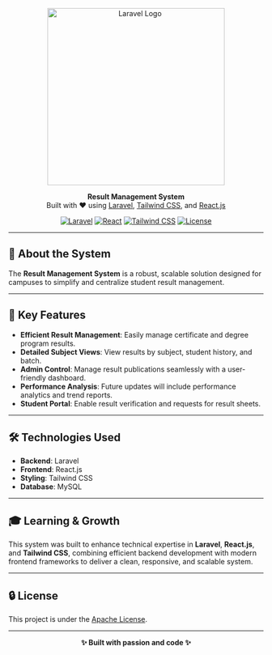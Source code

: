 <p align="center">
  <a href="https://laravel.com" target="_blank">
    <img src="https://raw.githubusercontent.com/laravel/art/master/logo-lockup/5%20SVG/2%20CMYK/1%20Full%20Color/laravel-logolockup-cmyk-red.svg" width="350" alt="Laravel Logo">
  </a>
</p>

<p align="center">
  <b>Result Management System</b><br>
  Built with ❤️ using <a href="https://laravel.com">Laravel</a>, <a href="https://tailwindcss.com/">Tailwind CSS</a>, and <a href="https://reactjs.org/">React.js</a>
</p>

<p align="center">
  <a href="#"><img src="https://img.shields.io/badge/Framework-Laravel-red?style=flat-square&logo=laravel" alt="Laravel"></a>
  <a href="#"><img src="https://img.shields.io/badge/Frontend-React-blue?style=flat-square&logo=react" alt="React"></a>
  <a href="#"><img src="https://img.shields.io/badge/Styling-Tailwind%20CSS-38B2AC?style=flat-square&logo=tailwindcss" alt="Tailwind CSS"></a>
  <a href="#"><img src="https://img.shields.io/badge/License-Apache_2.0-blue?style=flat-square" alt="License"></a>
</p>

---

## 🚀 About the System

The **Result Management System** is a robust, scalable solution designed for campuses to simplify and centralize student result management.

---

## 🎯 Key Features

- **Efficient Result Management**: Easily manage certificate and degree program results.
- **Detailed Subject Views**: View results by subject, student history, and batch.
- **Admin Control**: Manage result publications seamlessly with a user-friendly dashboard.
- **Performance Analysis**: Future updates will include performance analytics and trend reports.
- **Student Portal**: Enable result verification and requests for result sheets.

---

## 🛠 Technologies Used

- **Backend**: Laravel
- **Frontend**: React.js
- **Styling**: Tailwind CSS
- **Database**: MySQL

---

## 🎓 Learning & Growth

This system was built to enhance technical expertise in **Laravel**, **React.js**, and **Tailwind CSS**, combining efficient backend development with modern frontend frameworks to deliver a clean, responsive, and scalable system.

--- 

## 🔒 License

This project is under the [ Apache License](http://www.apache.org/licenses/LICENSE-2.0).

---

<p align="center"><b>✨ Built with passion and code ✨</b></p>

